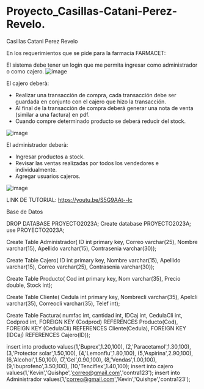 # Proyecto_Casillas-Catani-Perez-Revelo.
Casillas
Catani
Perez
Revelo

En los requerimientos que se pide para la farmacia FARMACET:

El sistema debe tener un login que me permita ingresar como administrador o como cajero.
![image](https://github.com/Alan-Perez02/Proyecto_Casillas-Catani-Perez-Revelo/assets/117744029/effafdb9-e743-4152-8f01-ce870c3a4c51)

El cajero deberà:
- Realizar una transacción de compra, cada transacción debe ser guardada en conjunto con el cajero que hizo la transacción.
- Al final de la transacción de compra deberá generar una nota de venta (similar a una factura) en pdf.
- Cuando compre determinado producto se deberá reducir del stock.

![image](https://github.com/Alan-Perez02/Proyecto_Casillas-Catani-Perez-Revelo/assets/117744029/1a596db1-8758-4dfc-be69-a6604b3bab04)

El administrador deberà:
- Ingresar productos a stock.
- Revisar las ventas realizadas por todos los vendedores e individualmente.
- Agregar usuarios cajeros.
  
![image](https://github.com/Alan-Perez02/Proyecto_Casillas-Catani-Perez-Revelo/assets/117744029/b312821f-fad3-4ebc-a025-b5c3d24316ca)

 LINK DE TUTORIAL: https://youtu.be/S5G9AAt--lc


Base de Datos

DROP DATABASE PROYECTO2023A;
Create database PROYECTO2023A;
use PROYECTO2023A;

Create Table Administrador(
ID int primary key,
Correo varchar(25),
Nombre varchar(15),
Apellido varchar(15),
Contrasenia varchar(30));

Create Table Cajero(
ID int primary key,
Nombre varchar(15),
Apellido varchar(15),
Correo varchar(25),
Contrasenia varchar(30));

Create Table Producto(
Cod int primary key,
Nom varchar(35),
Precio double,
Stock int);

Create Table Cliente(
Cedula int primary key,
Nombrecli varchar(35),
Apelcli varchar(35),
Correocli varchar(35),
Telef int);

Create Table Factura(
numfac int,
cantidad int,
IDCaj int,
CedulaCli int,
Codprod int,
FOREIGN KEY (Codprod) REFERENCES Producto(Cod),
FOREIGN KEY (CedulaCli) REFERENCES Cliente(Cedula),
FOREIGN KEY (IDCaj) REFERENCES Cajero(ID));

insert into producto
values(1,'Buprex',1.20,100),
(2,'Paracetamol',1.30,100),
(3,'Protector solar',1.50,100),
(4,'Lemonflu',1.80,100),
(5,'Aspirina',2.90,100),
(6,'Alcohol',1.50,100),
(7,'Gel',0.90,100),
(8,'Vendas',1.00,100),
(9,'Ibuprofeno',3.50,100),
(10,'Tenciflex',1.40,100);
insert into cajero
values(1,'Kevin','Quishpe','correo@gmail.com','contra123');
insert into Administrador
values(1,'correo@gmail.com','Kevin','Quishpe','contra123');